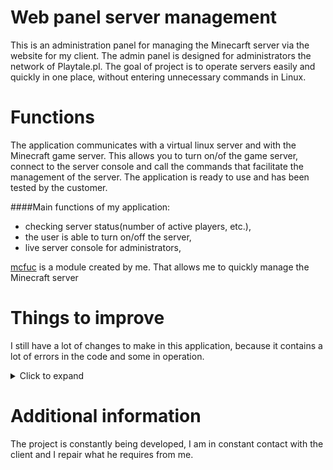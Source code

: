 # Web panel server management
This is an administration panel for managing the Minecarft server via the website for my client.
The admin panel is designed for administrators the network of Playtale.pl. 
The goal of project is to operate servers easily and quickly in one place, without entering unnecessary commands in Linux.



# Functions
The application communicates with a virtual linux server and with the Minecraft game server. 
This allows you to turn on/of the game server, connect to the server console and call the commands that facilitate the management of the server.
The application is ready to use and has been tested by the customer.

####Main functions of my application:
 - checking server status(number of active players, etc.),
 - the user is able to turn on/off the server,
 - live server console for administrators,

[mcfuc](https://github.com/xNykram/flask_project/blob/master/mcfuc.py) is a module created by me. That allows me to quickly manage the Minecraft server

# Things to improve
I still have a lot of changes to make in this application, because it contains a lot of errors in the code and some in operation.

<details>
  <summary>Click to expand</summary>
   1. back to main page,
   2. read server information from database,
   3. more flash messages instead print,
   4. list of players on console page 
   5. recreate ajax script 
   6. more...
</details>

# Additional information

The project is constantly being developed, I am in constant contact with the client and I repair what he requires from me. 